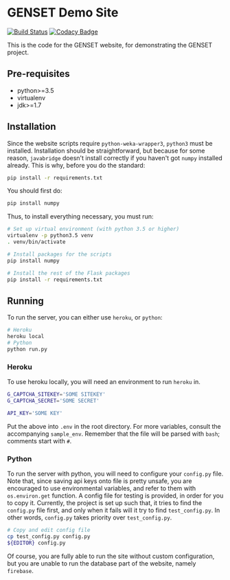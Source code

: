 # GENSET Demo Site

[![Build Status](https://travis-ci.org/cheukyin699/genset-demo-site.svg?branch=master)](https://travis-ci.org/cheukyin699/genset-demo-site)
[![Codacy Badge](https://api.codacy.com/project/badge/Grade/feac75edbe5241eaa206de597efb38ef)](https://www.codacy.com/app/chucksys88/genset-demo-site?utm_source=github.com&amp;utm_medium=referral&amp;utm_content=cheukyin699/genset-demo-site&amp;utm_campaign=Badge_Grade)

This is the code for the GENSET website, for demonstrating the GENSET project.

## Pre-requisites

- python>=3.5
- virtualenv
- jdk>=1.7

## Installation

Since the website scripts require `python-weka-wrapper3`, `python3` must be
installed. Installation should be straightforward, but because for some reason,
`javabridge` doesn't install correctly if you haven't got `numpy` installed
already. This is why, before you do the standard:

```sh
pip install -r requirements.txt
```

You should first do:

```sh
pip install numpy
```

Thus, to install everything necessary, you must run:

```sh
# Set up virtual environment (with python 3.5 or higher)
virtualenv -p python3.5 venv
. venv/bin/activate

# Install packages for the scripts
pip install numpy

# Install the rest of the Flask packages
pip install -r requirements.txt
```

## Running

To run the server, you can either use `heroku`, or `python`:

```sh
# Heroku
heroku local
# Python
python run.py
```

### Heroku

To use heroku locally, you will need an environment to run `heroku` in.

```sh
G_CAPTCHA_SITEKEY='SOME SITEKEY'
G_CAPTCHA_SECRET='SOME SECRET'

API_KEY='SOME KEY'
```

Put the above into `.env` in the root directory. For more variables, consult
the accompanying `sample_env`. Remember that the file will be parsed with
`bash`; comments start with `#`.

### Python

To run the server with python, you will need to configure your `config.py` file.
Note that, since saving api keys onto file is pretty unsafe, you are encouraged
to use environmental variables, and refer to them with `os.environ.get`
function. A config file for testing is provided, in order for you to copy it.
Currently, the project is set up such that, it tries to find the `config.py`
file first, and only when it fails will it try to find `test_config.py`. In
other words, `config.py` takes priority over `test_config.py`.

```sh
# Copy and edit config file
cp test_config.py config.py
${EDITOR} config.py
```

Of course, you are fully able to run the site without custom configuration, but
you are unable to run the database part of the website, namely `firebase`.
